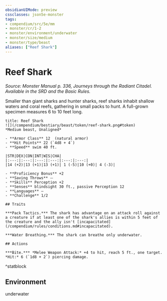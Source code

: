 ```yaml
---
obsidianUIMode: preview
cssclasses: json5e-monster
tags:
- compendium/src/5e/mm
- monster/cr/1-2
- monster/environment/underwater
- monster/size/medium
- monster/type/beast
aliases: ["Reef Shark"]
---
```

# Reef Shark
*Source: Monster Manual p. 336, Journeys through the Radiant Citadel. Available in the SRD and the Basic Rules.*  

Smaller than giant sharks and hunter sharks, reef sharks inhabit shallow waters and coral reefs, gathering in small packs to hunt. A full-grown specimen measures 6 to 10 feet long.

```ad-statblock
title: Reef Shark
![](/compendium/bestiary/beast/token/reef-shark.png#token)
*Medium beast, Unaligned*

- **Armor Class** 12  (natural armor)
- **Hit Points** 22 (`4d8 + 4`)
- **Speed** swim 40 ft.

|STR|DEX|CON|INT|WIS|CHA|
|:---:|:---:|:---:|:---:|:---:|:---:|
|14 (+2)|13 (+1)|13 (+1)| 1 (-5)|10 (+0)| 4 (-3)|

- **Proficiency Bonus** +2
- **Saving Throws** ⏤
- **Skills** Perception +2
- **Senses** blindsight 30 ft., passive Perception 12
- **Languages** —
- **Challenge** 1/2

## Traits

***Pack Tactics.*** The shark has advantage on an attack roll against a creature if at least one of the shark's allies is within 5 feet of the creature and the ally isn't [incapacitated](/compendium/rules/conditions.md#incapacitated).

***Water Breathing.*** The shark can breathe only underwater.

## Actions

***Bite.*** *Melee Weapon Attack:* +4 to hit, reach 5 ft., one target. *Hit:* 6 (`1d8 + 2`) piercing damage.
```
^statblock

## Environment

underwater